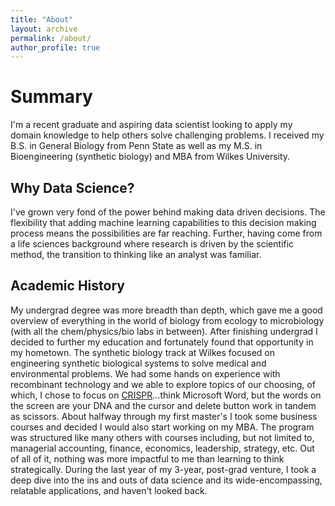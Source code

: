 ```yaml
---
title: "About"
layout: archive
permalink: /about/
author_profile: true
---
```


# Summary

I'm a recent graduate and aspiring data scientist looking to apply my domain knowledge to help others solve challenging problems. I received my B.S. in General Biology from Penn State as well as my M.S. in Bioengineering (synthetic biology) and MBA from Wilkes University.

## Why Data Science?

I've grown very fond of the power behind making data driven decisions. The flexibility that adding machine learning capabilities to this decision making process means the possibilities are far reaching. Further, having come from a life sciences background where research is driven by the scientific method, the transition to thinking like an analyst was familiar.

## Academic History

My undergrad degree was more breadth than depth, which gave me a good overview of everything in the world of biology from ecology to microbiology (with all the chem/physics/bio labs in between). After finishing undergrad I decided to further my education and fortunately found that opportunity in my hometown. The synthetic biology track at Wilkes focused on engineering synthetic biological systems to solve medical and environmental problems. We had some hands on experience with recombinant technology and we able to explore topics of our choosing, of which, I chose to focus on [CRISPR](https://en.wikipedia.org/wiki/CRISPR)...think Microsoft Word, but the words on the screen are your DNA and the cursor and delete button work in tandem as scissors. About halfway through my first master's I took some business courses and decided I would also start working on my MBA. The program was structured like many others with courses including, but not limited to, managerial accounting, finance, economics, leadership, strategy, etc. Out of all of it, nothing was more impactful to me than learning to think strategically. During the last year of my 3-year, post-grad venture, I took a deep dive into the ins and outs of data science and its wide-encompassing, relatable applications, and haven't looked back.
